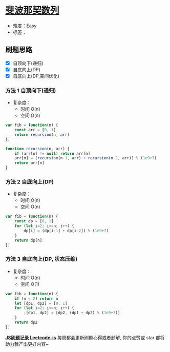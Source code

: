 # [斐波那契数列](https://leetcode-cn.com/problems/fei-bo-na-qi-shu-lie-lcof/)

- 难度：Easy
- 标签：

## 刷题思路

- [x] 自顶向下(递归)
- [x] 自底向上(DP)
- [x] 自底向上(DP,空间优化)

### 方法 1 自顶向下(递归)

- 复杂度：
    - 时间 O(n)
    - 空间 O(n)

``` js
var fib = function(n) {
    const arr = [0, 1]
    return recursion(n, arr)
};

function recursion(n, arr) {
    if (arr[n] != null) return arr[n]
    arr[n] = (recursion(n-1, arr) + recursion(n-2, arr)) % (1e9+7)
    return arr[n]
}
```

### 方法 2 自底向上(DP)

- 复杂度：
    - 时间 O(n)
    - 空间 O(n)

``` js
var fib = function(n) {
    const dp = [0, 1]
    for (let i=2; i<=n; i++) {
        dp[i] = (dp[i-1] + dp[i-2]) % (1e9+7)
    }
    return dp[n]
};
```

### 方法 3 自底向上(DP, 状态压缩)

- 复杂度：
    - 时间 O(n)
    - 空间 O(1)

``` js
var fib = function(n) {
    if (n < 2) return n
    let [dp1, dp2] = [0, 1]
    for (let i=2; i<=n; i++) {
        ;[dp1, dp2] = [dp2, (dp1 + dp2) % (1e9+7)]
    }
    return dp2
};
```

**[JS刷题记录 Leetcode-js](https://github.com/Nodreame/leetcode-js)** 每周都会更新刷题心得或者题解, 你的点赞或 star 都将助力我产出更好内容~
